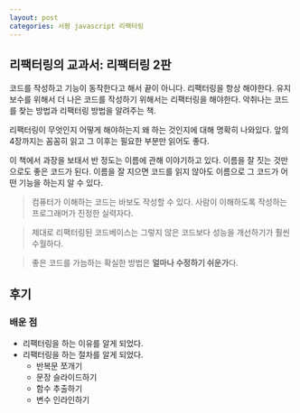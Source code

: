 ```yaml
---
layout: post
categories: 서평 javascript 리팩터링
---
```

## 리팩터링의 교과서: 리팩터링 2판

코드를 작성하고 기능이 동작한다고 해서 끝이 아니다. 리팩터링을 항상 해야한다. 유지보수를 위해서 더 나은 코드를 작성하기 위해서는 리팩터링을 해야한다. 악취나는 코드를 찾는 방법과 리팩터링 방법을 알려주는 책. 

리팩터링이 무엇인지 어떻게 해야하는지 왜 하는 것인지에 대해 명확히 나와있다. 앞의 4장까지는 꼼꼼히 읽고 그 이후는 필요한 부분만 읽어도 좋다. 

이 책에서 과장을 보태서 반 정도는 이름에 관해 이야기하고 있다. 이름을 잘 짓는 것만으로도 좋은 코드가 된다. 이름을 잘 지으면 코드를 읽지 않아도 이름으로 그 코드가 어떤 기능을 하는지 알 수 있다.  

> 컴퓨터가 이해하는 코드는 바보도 작성할 수 있다. 사람이 이해하도록 작성하는 프로그래머가 진정한 실력자다. 

> 제대로 리팩터링된 코드베이스는 그렇지 않은 코드보다 성능을 개선하기가 훨씬 수월하다.

> 좋은 코드를 가늠하는 확실한 방법은 **얼마나 수정하기 쉬운가**다.

## 후기

### 배운 점 
- 리팩터링을 하는 이유를 알게 되었다. 
- 리팩터링을 하는 절차를 알게 되었다. 
  - 반복문 쪼개기 
  - 문장 슬라이드하기
  - 함수 추출하기
  - 변수 인라인하기 
